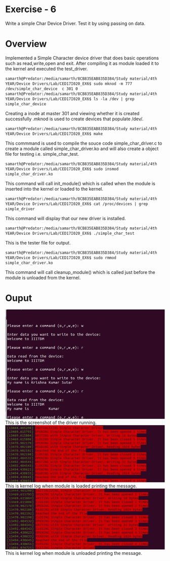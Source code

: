 # Exercise - 6
Write a simple Char Device Driver. Test it by using passing on data.
# Overview
Implemented a Simple Character device driver that does basic operations such as read,write,open and exit. After compiling it as module loaded it to the kernel and executed the test_driver.
```
samarth@Predator:/media/samarth/8CB835EAB835D384/Study material/4th YEAR/Device Drivers/Lab/CED17I020_EX6$ sudo mknod -m 777 /dev/simple_char_device  c 301 0
samarth@Predator:/media/samarth/8CB835EAB835D384/Study material/4th YEAR/Device Drivers/Lab/CED17I020_EX6$ ls -la /dev | grep simple_char_device
```
Creating a inode at master 301 and viewing whether it is created successfully .mknod is used to create devices that populate /dev/. 
```
samarth@Predator:/media/samarth/8CB835EAB835D384/Study material/4th YEAR/Device Drivers/Lab/CED17I020_EX6$ make
```
This commmand is used to compile the souce code simple_char_driver.c to create a module called simple_char_driver.ko and will also create a object file for testing i.e. simple_char_test.

```
samarth@Predator:/media/samarth/8CB835EAB835D384/Study material/4th YEAR/Device Drivers/Lab/CED17I020_EX6$ sudo insmod simple_char_driver.ko
```
This command will call init_module() which is called when the module is inserted into the kernel or loaded to the kernel.
```
samarth@Predator:/media/samarth/8CB835EAB835D384/Study material/4th YEAR/Device Drivers/Lab/CED17I020_EX6$ cat /proc/devices | grep simple_driver
```
This command will display that our new driver is installed.
```
samarth@Predator:/media/samarth/8CB835EAB835D384/Study material/4th YEAR/Device Drivers/Lab/CED17I020_EX6$ ./simple_char_test 
```
This is the tester file for output.
```
samarth@Predator:/media/samarth/8CB835EAB835D384/Study material/4th YEAR/Device Drivers/Lab/CED17I020_EX6$ sudo rmmod simple_char_driver.ko
```
This command will call cleanup_module() which is called just before the module is unloaded from the kernel.
# Ouput
![Screenshot](testdrive.jfif)\
This is the screenshot of the driver running.\
![Screenshot](insmod.jfif)\
This is kernel log when module is loaded printing the message.\
![Screenshot](rmmod.jfif)\
This is kernel log when module is unloaded printing the message.

